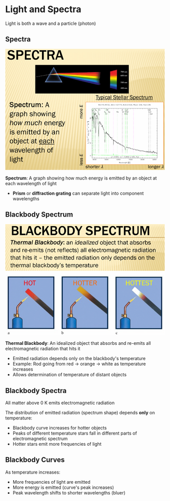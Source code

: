 # Light and Spectra

Light is both a wave and a particle (photon)

## Spectra

![](Assets/Light-Spectra.png)

**Spectrum**: A graph showing how much energy is emitted by an object at each wavelength of light

- **Prism** or **diffraction grating** can separate light into component wavelengths

## Blackbody Spectrum

![](Assets/Light-BlackbodySpectrum.png)

**Thermal Blackbody**: An idealized object that absorbs and re-emits all electromagnetic radiation that hits it
- Emitted radiation depends only on the blackbody's temperature
- Example: Rod going from red → orange → white as temperature increases
- Allows determination of temperature of distant objects

## Blackbody Spectra

All matter above 0 K emits electromagnetic radiation

The distribution of emitted radiation (spectrum shape) depends **only** on temperature:
- Blackbody curve increases for hotter objects
- Peaks of different temperature stars fall in different parts of electromagnetic spectrum
- Hotter stars emit more frequencies of light

## Blackbody Curves

As temperature increases:
- More frequencies of light are emitted
- More energy is emitted (curve's peak increases)
- Peak wavelength shifts to shorter wavelengths (bluer)